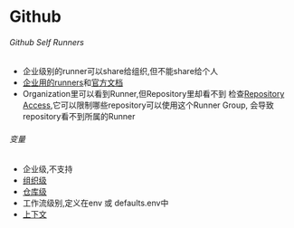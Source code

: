 # Github
###### Github Self Runners
- 企业级别的runner可以share给组织,但不能share给个人
- [企业用的runners](https://github.shao.sh/enterprises/ssz/settings/actions/runners)和[官方文档](https://docs.github.com/zh/enterprise-server@3.14/actions/hosting-your-own-runners/managing-self-hosted-runners/adding-self-hosted-runners)
- Organization里可以看到Runner,但Repository里却看不到
检查[Repository Access](https://github.shao.sh/organizations/SszOrg/settings/actions/runner-groups/3),它可以限制哪些repository可以使用这个Runner Group, 会导致repository看不到所属的Runner
###### 变量
- 企业级,不支持
- [组织级](https://github.shao.sh/organizations/SszOrg/settings/variables/actions)
- [仓库级](https://github.shao.sh/SszOrg/ci-cd-demo/settings/environments/23313/edit)
- 工作流级别,定义在env 或 defaults.env中
- [上下文](https://docs.github.com/zh/enterprise-server@3.14/actions/writing-workflows/choosing-what-your-workflow-does/accessing-contextual-information-about-workflow-runs#vars-context)
